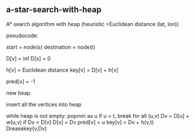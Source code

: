 ## a-star-search-with-heap
A* search algorithm with heap (heuristic =Euclidean distance (lat, lon))

pseudocode:

start = node(s) 
destination = node(t)

D[v] = inf
D[s] = 0

h[v] = Euclidean distance
key[v] = D[v] + h[v]

pred[v] = -1

new heap

insert all the vertices into heap

while heap is not empty:
  popmin as u
  if u = t, break
  for all (u,v)
    Dv = D[u] + w(u,v)
    if Dv < D[v]
      D[v] = Dv
      pred[v] = u
      key[v] = Dv + h(v,t)
      Dreasekey(v,Dv)
